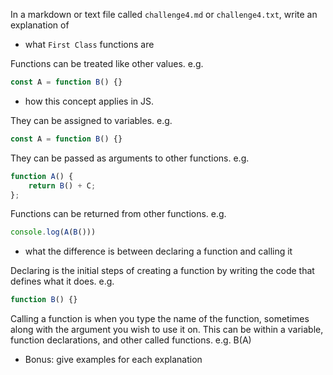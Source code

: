In a markdown or text file called `challenge4.md` or `challenge4.txt`, write an explanation of

- what `First Class` functions are

Functions can be treated like other values.
e.g. 
```js
const A = function B() {}
```

- how this concept applies in JS.

They can be assigned to variables.
e.g. 
```js
const A = function B() {} 
```
They can be passed as arguments to other functions.
e.g.
```js
function A() {
	return B() + C;
};
```
Functions can be returned from other functions.
e.g.
```js
console.log(A(B()))
```

- what the difference is between declaring a function and calling it

Declaring is the initial steps of creating a function by writing the code that defines what it does.
e.g.
```js
function B() {}
```
Calling a function is when you type the name of the function, sometimes along with the argument you wish to use it on. This can be within a variable, function declarations, and other called functions. 
e.g. B(A) 

- Bonus: give examples for each explanation